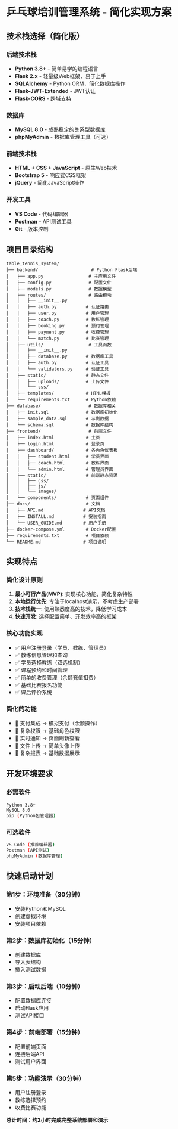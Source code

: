 # 乒乓球培训管理系统 - 简化实现方案

## 技术栈选择（简化版）

### 后端技术栈
- **Python 3.8+** - 简单易学的编程语言
- **Flask 2.x** - 轻量级Web框架，易于上手
- **SQLAlchemy** - Python ORM，简化数据库操作
- **Flask-JWT-Extended** - JWT认证
- **Flask-CORS** - 跨域支持

### 数据库
- **MySQL 8.0** - 成熟稳定的关系型数据库
- **phpMyAdmin** - 数据库管理工具（可选）

### 前端技术栈
- **HTML + CSS + JavaScript** - 原生Web技术
- **Bootstrap 5** - 响应式CSS框架
- **jQuery** - 简化JavaScript操作

### 开发工具
- **VS Code** - 代码编辑器
- **Postman** - API测试工具
- **Git** - 版本控制

## 项目目录结构

```
table_tennis_system/
├── backend/                    # Python Flask后端
│   ├── app.py                 # 主应用文件
│   ├── config.py              # 配置文件
│   ├── models.py              # 数据模型
│   ├── routes/                # 路由模块
│   │   ├── __init__.py
│   │   ├── auth.py           # 认证路由
│   │   ├── user.py           # 用户管理
│   │   ├── coach.py          # 教练管理
│   │   ├── booking.py        # 预约管理
│   │   ├── payment.py        # 收费管理
│   │   └── match.py          # 比赛管理
│   ├── utils/                 # 工具函数
│   │   ├── __init__.py
│   │   ├── database.py       # 数据库工具
│   │   ├── auth.py           # 认证工具
│   │   └── validators.py     # 验证工具
│   ├── static/               # 静态文件
│   │   ├── uploads/          # 上传文件
│   │   └── css/
│   ├── templates/            # HTML模板
│   └── requirements.txt      # Python依赖
├── database/                  # 数据库相关
│   ├── init.sql              # 数据库初始化
│   ├── sample_data.sql       # 示例数据
│   └── schema.sql            # 数据库结构
├── frontend/                  # 前端文件
│   ├── index.html            # 主页
│   ├── login.html            # 登录页
│   ├── dashboard/            # 各角色仪表板
│   │   ├── student.html      # 学员界面
│   │   ├── coach.html        # 教练界面
│   │   └── admin.html        # 管理员界面
│   ├── static/               # 前端静态资源
│   │   ├── css/
│   │   ├── js/
│   │   └── images/
│   └── components/           # 页面组件
├── docs/                     # 文档
│   ├── API.md               # API文档
│   ├── INSTALL.md           # 安装指南
│   └── USER_GUIDE.md        # 用户手册
├── docker-compose.yml        # Docker配置
├── requirements.txt          # 项目依赖
└── README.md                # 项目说明
```

## 实现特点

### 简化设计原则
1. **最小可行产品(MVP)**: 实现核心功能，简化复杂特性
2. **本地运行优先**: 专注于localhost演示，不考虑生产部署
3. **技术栈统一**: 使用熟悉度高的技术，降低学习成本
4. **快速开发**: 选择配置简单、开发效率高的框架

### 核心功能实现
- ✅ 用户注册登录（学员、教练、管理员）
- ✅ 教练信息管理和查询
- ✅ 学员选择教练（双选机制）
- ✅ 课程预约和时间管理
- ✅ 简单的收费管理（余额充值扣费）
- ✅ 基础比赛报名功能
- ✅ 课后评价系统

### 简化的功能
- 🔸 支付集成 → 模拟支付（余额操作）
- 🔸 复杂权限 → 基础角色权限
- 🔸 实时通知 → 页面刷新查看
- 🔸 文件上传 → 简单头像上传
- 🔸 复杂报表 → 基础数据展示

## 开发环境要求

### 必需软件
```bash
Python 3.8+
MySQL 8.0
pip (Python包管理器)
```

### 可选软件
```bash
VS Code (推荐编辑器)
Postman (API测试)
phpMyAdmin (数据库管理)
```

## 快速启动计划

### 第1步：环境准备（30分钟）
- 安装Python和MySQL
- 创建虚拟环境
- 安装项目依赖

### 第2步：数据库初始化（15分钟）
- 创建数据库
- 导入表结构
- 插入测试数据

### 第3步：启动后端（10分钟）
- 配置数据库连接
- 启动Flask应用
- 测试API接口

### 第4步：前端部署（15分钟）
- 配置前端页面
- 连接后端API
- 测试用户界面

### 第5步：功能演示（30分钟）
- 用户注册登录
- 教练选择预约
- 收费比赛功能

**总计时间：约2小时完成完整系统部署和演示**
